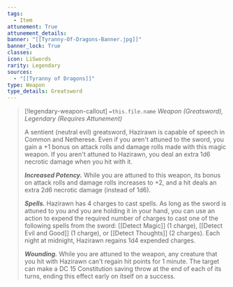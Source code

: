 ```yaml
---
tags:
  - Item
attunement: True
attunement_details: 
banner: "[[Tyranny-Of-Dragons-Banner.jpg]]"
banner_lock: True
classes:
icon: LiSwords
rarity: Legendary
sources:
  - "[[Tyranny of Dragons]]"
type: Weapon
type_details: Greatsword
---
```

>[!legendary-weapon-callout] `=this.file.name`
>*Weapon (Greatsword), Legendary (Requires Attunement)*
>
>A sentient (neutral evil) greatsword, Hazirawn is capable of speech in Common and Netherese. Even if you aren't attuned to the sword, you gain a +1 bonus on attack rolls and damage rolls made with this magic weapon. If you aren't attuned to Hazirawn, you deal an extra 1d6 necrotic damage when you hit with it.
>
>***Increased Potency.*** While you are attuned to this weapon, its bonus on attack rolls and damage rolls increases to +2, and a hit deals an extra 2d6 necrotic damage (instead of 1d6).
>
>***Spells.*** Hazirawn has 4 charges to cast spells. As long as the sword is attuned to you and you are holding it in your hand, you can use an action to expend the required number of charges to cast one of the following spells from the sword: [[Detect Magic]] (1 charge), [[Detect Evil and Good]] (1 charge), or [[Detect Thoughts]] (2 charges). Each night at midnight, Hazirawn regains 1d4 expended charges.
>
>***Wounding.*** While you are attuned to the weapon, any creature that you hit with Hazirawn can't regain hit points for 1 minute. The target can make a DC 15 Constitution saving throw at the end of each of its turns, ending this effect early on itself on a success.
>
>
